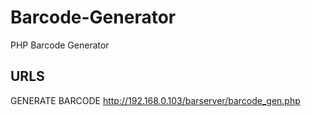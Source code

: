 # Barcode-Generator
PHP Barcode Generator
## URLS
GENERATE BARCODE http://192.168.0.103/barserver/barcode_gen.php
